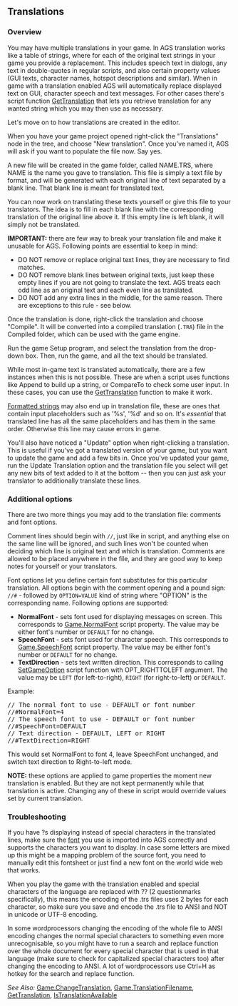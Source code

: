 ## Translations

### Overview

You may have multiple translations in your game. In AGS translation works like a table of strings, where for each of the original text strings in your game you provide a replacement.
This includes speech text in dialogs, any text in double-quotes in regular scripts, and also certain property values (GUI texts, character names, hotspot descriptions and similar).
When in game with a translation enabled AGS will automatically replace displayed text on GUI, character speech and text messages. For other cases there's script function [GetTranslation](Globalfunctions_General#gettranslation) that lets you retrieve translation for any wanted string which you may then use as necessary.

Let's move on to how translations are created in the editor.

When you have your game project opened right-click the "Translations" node in the tree, and choose "New
translation". Once you've named it, AGS will ask if you want to populate
the file now. Say yes.

A new file will be created in the game folder, called NAME.TRS, where NAME is the name you gave to translation. This file is simply a text file by format, and will be
generated with each original line of text separated by a blank line. That blank line is meant for translated text.

You can now work on translating these texts yourself or give this file to your translators. The idea is to fill in
each blank line with the corresponding translation of the original line above it. If this empty line is left blank, it will simply not be
translated.

**IMPORTANT:** there are few way to break your translation file and make it unusable for AGS. Following points are essential to keep in mind:
- DO NOT remove or replace original text lines, they are necessary to find matches.
- DO NOT remove blank lines between original texts, just keep these empty lines if you are not going to translate the text. AGS treats each odd line as an original text and each even line as translated.
- DO NOT add any extra lines in the middle, for the same reason. There are exceptions to this rule - see below.

Once the translation is done, right-click the translation and choose
"Compile". It will be converted into a compiled translation (`.TRA`)
file in the Compiled folder, which can be used with the game engine.

Run the game Setup program, and select the translation from the
drop-down box. Then, run the game, and all the text should be
translated.

While most in-game text is translated automatically, there are a few
instances when this is not possible. These are when a script uses
functions like Append to build up a string, or CompareTo to check some
user input. In these cases, you can use the
[GetTranslation](Globalfunctions_General#gettranslation) function to make it work.

[Formatted strings](StringFormats) may also end up in translation file, these are ones that contain input placeholders such as '%s', '%d' and so on. It's *essential* that translated line has all the same placeholders and has them in the same order. Otherwise this line may cause errors in game.

You'll also have noticed a "Update" option when right-clicking a
translation. This is useful if you've got a translated version of your
game, but you want to update the game and add a few bits in. Once you've
updated your game, run the Update Translation option and the translation
file you select will get any new bits of text added to it at the bottom
-- then you can just ask your translator to additionally translate these
lines.

### Additional options

There are two more things you may add to the translation file: comments and font options.

Comment lines should begin with `//`, just like in script, and anything else on the same line will be ignored, and such lines won't be counted when deciding which line is original text and which is translation.
Comments are allowed to be placed anywhere in the file, and they are good way to keep notes for yourself or your translators.

Font options let you define certain font substitutes for this particular translation. All options begin with the comment opening and a pound sign: `//#` - followed by `OPTION=VALUE` kind of string where "OPTION" is the corresponding name. Following options are supported:
- **NormalFont** - sets font used for displaying messages on screen. This corresponds to [Game.NormalFont](Game#gamenormalfont) script property. The value may be either font's number or `DEFAULT` for no change.
- **SpeechFont** - sets font used for character speech. This corresponds to [Game.SpeechFont](Game#gamespeechfont) script property. The value may be either font's number or `DEFAULT` for no change.
- **TextDirection** - sets text written direction. This corresponds to calling [SetGameOption](Globalfunctions_General#setgameoption) script function with OPT_RIGHTTOLEFT argument. The value may be `LEFT` (for left-to-right), `RIGHT` (for right-to-left) or `DEFAULT`.

Example:
<pre>
// The normal font to use - DEFAULT or font number
//#NormalFont=4
// The speech font to use - DEFAULT or font number
//#SpeechFont=DEFAULT
// Text direction - DEFAULT, LEFT or RIGHT
//#TextDirection=RIGHT
</pre>
This would set NormalFont to font 4, leave SpeechFont unchanged, and switch text direction to Right-to-left mode.

**NOTE:** these options are applied to game properties the moment new translation is enabled. But they are not kept permanently while that translation is active. Changing any of these in script would override values set by current translation.

### Troubleshooting

If you have ?s displaying instead of special characters in the translated lines, make
sure the [font](Game#gamespeechfont) you use is imported into AGS correctly and supports the 
characters you want to display. In case some letters are mixed up this might be a mapping 
problem of the source font, you need to manually edit this fontsheet or just find a new font
on the world wide web that works.

When you play the game with the translation enabled and special characters of the 
language are replaced with ?? (2 questionmarks specifically), this means the encoding 
of the .trs files uses 2 bytes for each character, so make sure you save and encode the 
.trs file to ANSI and NOT in unicode or UTF-8 encoding.

In some wordprocessors changing the encoding of the whole file to ANSI encoding changes the normal 
special characters to something even more unrecognisable, so you might have to run a
search and replace function over the whole document for every special character that 
is used in that language (make sure to check for capitalized special characters too) 
after changing the encoding to ANSI. A lot of wordprocessors use Ctrl+H as hotkey for the 
search and replace function.

*See Also:*
[Game.ChangeTranslation](Game#gamechangetranslation),
[Game.TranslationFilename](Game#gametranslationfilename),
[GetTranslation](Globalfunctions_General#gettranslation), [IsTranslationAvailable](Globalfunctions_General#istranslationavailable)

